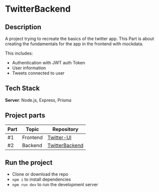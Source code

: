 # TwitterBackend

## Description

A project trying to recreate the basics of the twitter app. This Part is about creating the fundamentals for the app in the frontend with mockdata.

This includes:

- Authentication with JWT auth Token
- User information
- Tweets connected to user

## Tech Stack

**Server**: Node.js, Express, Prisma

## Project parts

| Part | Topic    | Repository                                                    |
| ---- | -------- | ------------------------------------------------------------- |
| #1   | Frontend | [Twitter-UI](https://github.com/elmersson/Twitter-UI)         |
| #2   | Backend  | [TwitterBackend](https://github.com/elmersson/TwitterBackend) |

## Run the project

- Clone or download the repo
- `npm i` to install dependencies
- `npm run dev` to run the development server

